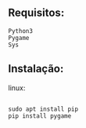 ## Requisitos:
```shell
Python3
Pygame
Sys
```
## Instalação:
linux:
```shell

sudo apt install pip
pip install pygame
```

